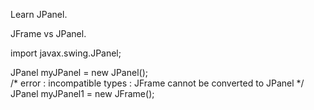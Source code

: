 Learn JPanel.

JFrame vs JPanel.

import javax.swing.JPanel;

JPanel myJPanel = new JPanel();  
/* error : incompatible types : JFrame cannot be converted to JPanel */  
JPanel myJPanel1 = new JFrame();
